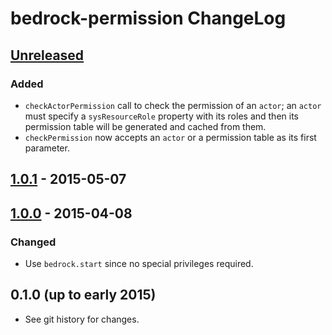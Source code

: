 # bedrock-permission ChangeLog

## [Unreleased]

### Added

- `checkActorPermission` call to check the permission of an `actor`; an
  `actor` must specify a `sysResourceRole` property with its roles and then
  its permission table will be generated and cached from them.
- `checkPermission` now accepts an `actor` or a permission table as its first
  parameter.

## [1.0.1] - 2015-05-07

## [1.0.0] - 2015-04-08

### Changed
- Use `bedrock.start` since no special privileges required.

## 0.1.0 (up to early 2015)

- See git history for changes.

[Unreleased]: https://github.com/digitalbazaar/bedrock-permission/compare/1.0.1...HEAD
[1.0.1]: https://github.com/digitalbazaar/bedrock-permission/compare/1.0.0...1.0.1
[1.0.0]: https://github.com/digitalbazaar/bedrock-permission/compare/0.1.0...1.0.0
